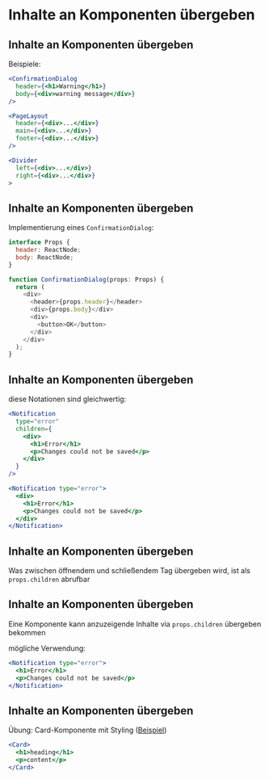 # Inhalte an Komponenten übergeben

## Inhalte an Komponenten übergeben

Beispiele:

```jsx
<ConfirmationDialog
  header={<h1>Warning</h1>}
  body={<div>warning message</div>}
/>
```

```jsx
<PageLayout
  header={<div>...</div>}
  main={<div>...</div>}
  footer={<div>...</div>}
/>
```

```jsx
<Divider
  left={<div>...</div>}
  right={<div>...</div>}
>
```

## Inhalte an Komponenten übergeben

Implementierung eines `ConfirmationDialog`:

```js
interface Props {
  header: ReactNode;
  body: ReactNode;
}

function ConfirmationDialog(props: Props) {
  return (
    <div>
      <header>{props.header}</header>
      <div>{props.body}</div>
      <div>
        <button>OK</button>
      </div>
    </div>
  );
}
```

## Inhalte an Komponenten übergeben

diese Notationen sind gleichwertig:

```jsx
<Notification
  type="error"
  children={
    <div>
      <h1>Error</h1>
      <p>Changes could not be saved</p>
    </div>
  }
/>
```

```jsx
<Notification type="error">
  <div>
    <h1>Error</h1>
    <p>Changes could not be saved</p>
  </div>
</Notification>
```

## Inhalte an Komponenten übergeben

Was zwischen öffnendem und schließendem Tag übergeben wird, ist als `props.children` abrufbar

## Inhalte an Komponenten übergeben

Eine Komponente kann anzuzeigende Inhalte via `props.children` übergeben bekommen

mögliche Verwendung:

```jsx
<Notification type="error">
  <h1>Error</h1>
  <p>Changes could not be saved</p>
</Notification>
```

## Inhalte an Komponenten übergeben

Übung: Card-Komponente mit Styling ([Beispiel](https://www.w3schools.com/howto/howto_css_cards.asp))

```jsx
<Card>
  <h1>heading</h1>
  <p>content</p>
</Card>
```
